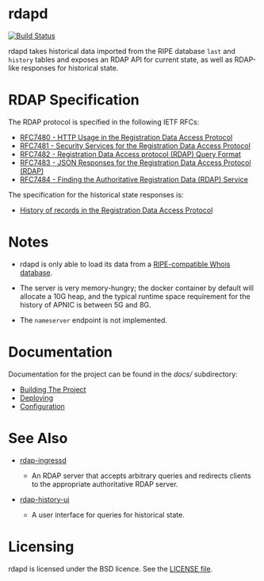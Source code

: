 # rdapd

[![Build Status](https://travis-ci.org/APNIC-net/rdapd.svg?branch=master)](https://travis-ci.org/APNIC-net/rdapd)

rdapd takes historical data imported from the RIPE database `last` and
`history` tables and exposes an RDAP API for current state, as well as
RDAP-like responses for historical state.

# RDAP Specification

The RDAP protocol is specified in the following IETF RFCs:

- [RFC7480 - HTTP Usage in the Registration Data Access Protocol](https://tools.ietf.org/html/rfc7480)
- [RFC7481 - Security Services for the Registration Data Access Protocol](https://tools.ietf.org/html/rfc7481)
- [RFC7482 - Registration Data Access protocol (RDAP) Query Format](https://tools.ietf.org/html/rfc7482)
- [RFC7483 - JSON Responses for the Registration Data Access Protocol (RDAP)](https://tools.ietf.org/html/rfc7483)
- [RFC7484 - Finding the Authoritative Registration Data (RDAP) Service](https://tools.ietf.org/html/rfc7484)

The specification for the historical state responses is:

- [History of records in the Registration Data Access Protocol](https://tools.ietf.org/id/draft-ellacott-historical-rdap-00.html)

# Notes

- rdapd is only able to load its data from a [RIPE-compatible Whois
  database](https://github.com/RIPE-NCC/whois).

- The server is very memory-hungry; the docker container by default
  will allocate a 10G heap, and the typical runtime space requirement
  for the history of APNIC is between 5G and 8G.

- The `nameserver` endpoint is not implemented.

# Documentation

Documentation for the project can be found in the *docs/*
subdirectory:

- [Building The Project](docs/building.md)
- [Deploying](docs/deploy.md)
- [Configuration](docs/config.md)

# See Also

- [rdap-ingressd](https://github.com/APNIC-net/rdap-ingressd)
    - An RDAP server that accepts arbitrary queries and redirects
      clients to the appropriate authoritative RDAP server.

- [rdap-history-ui](https://github.com/APNIC-net/rdap-history-ui)
    - A user interface for queries for historical state.

# Licensing

rdapd is licensed under the BSD licence. See the [LICENSE file](LICENSE.txt).
